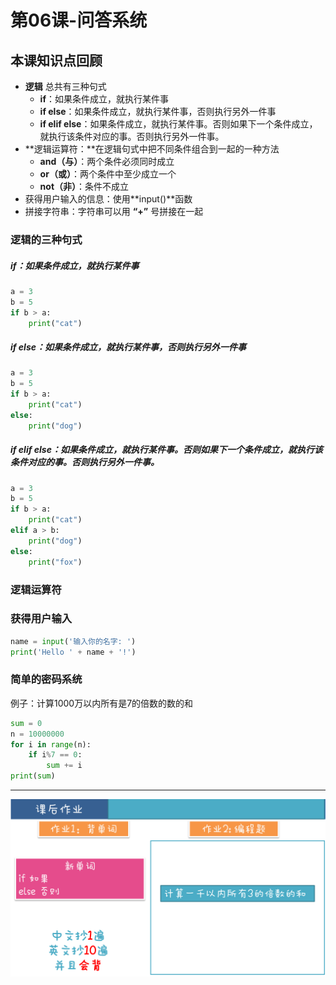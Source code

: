 # 第06课-问答系统

## 本课知识点回顾

* **逻辑** 总共有三种句式
    * **if**：如果条件成立，就执行某件事
    * **if else**：如果条件成立，就执行某件事，否则执行另外一件事
    * **if elif else**：如果条件成立，就执行某件事。否则如果下一个条件成立，就执行该条件对应的事。否则执行另外一件事。
* **逻辑运算符：**在逻辑句式中把不同条件组合到一起的一种方法
    * **and（与）**：两个条件必须同时成立
    * **or（或）**：两个条件中至少成立一个
    * **not（非）**：条件不成立
* 获得用户输入的信息：使用**input()**函数
* 拼接字符串：字符串可以用 **“+”** 号拼接在一起

### 逻辑的三种句式

##### **if**：如果条件成立，就执行某件事

```python
a = 3
b = 5
if b > a:
    print("cat")
```
##### **if else**：如果条件成立，就执行某件事，否则执行另外一件事

```python
a = 3
b = 5
if b > a:
    print("cat")
else:
    print("dog")
```

##### **if elif else**：如果条件成立，就执行某件事。否则如果下一个条件成立，就执行该条件对应的事。否则执行另外一件事。

```python
a = 3
b = 5
if b > a:
    print("cat")
elif a > b:
    print("dog")
else:
    print("fox")
```


### 逻辑运算符


### 获得用户输入
```python
name = input('输入你的名字: ')
print('Hello ' + name + '!')

```


### 简单的密码系统

例子：计算1000万以内所有是7的倍数的数的和

```python
sum = 0
n = 10000000
for i in range(n):
    if i%7 == 0:
        sum += i
print(sum)

```

---
![](/assets/hw_05.png)
